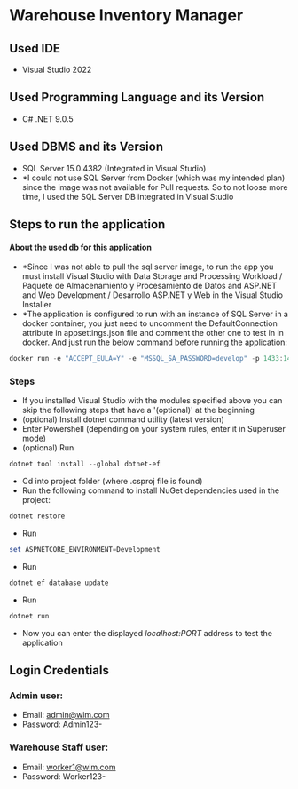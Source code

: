 # Warehouse Inventory Manager

## Used IDE
- Visual Studio 2022

## Used Programming Language and its Version
- C# .NET 9.0.5

## Used DBMS and its Version
- SQL Server 15.0.4382 (Integrated in Visual Studio)
- *I could not use SQL Server from Docker (which was my intended plan) since the image was not available for Pull requests. So to not loose more time, I used the SQL Server DB integrated in Visual Studio 

## Steps to run the application
#### About the used db for this application
- *Since I was not able to pull the sql server image, to run the app you must install Visual Studio with Data Storage and Processing Workload / Paquete de Almacenamiento y Procesamiento de Datos and ASP.NET and Web Development / Desarrollo ASP.NET y Web in the Visual Studio Installer
- *The application is configured to run with an instance of SQL Server in a docker container, you just need to uncomment the DefaultConnection attribute in appsettings.json file and comment the other one to test in in docker. And just run the below command before running the application:
```powershell
docker run -e "ACCEPT_EULA=Y" -e "MSSQL_SA_PASSWORD=develop" -p 1433:1433 --name sql1 -d mcr.microsoft.com/mssql/server:2022-latest
```

### Steps
- If you installed Visual Studio with the modules specified above you can skip the following steps that have a '(optional)' at the beginning
- (optional) Install dotnet command utility (latest version)
- Enter Powershell (depending on your system rules, enter it in Superuser mode)	
- (optional) Run
```powershell
dotnet tool install --global dotnet-ef
```
- Cd into project folder (where .csproj file is found)
- Run the following command to install NuGet dependencies used in the project:
```powershell
dotnet restore
```
- Run
```powershell
set ASPNETCORE_ENVIRONMENT=Development
```
- Run
```powershell
dotnet ef database update
```
- Run
```powershell
dotnet run
```
- Now you can enter the displayed *localhost:PORT* address to test the application

## Login Credentials
### Admin user:
- Email: admin@wim.com
- Password: Admin123-
### Warehouse Staff user:
- Email: worker1@wim.com
- Password: Worker123-